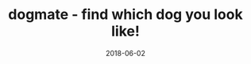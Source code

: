 ---
showcase: false
layout: post
size: 4
group: data
marker: image-classifier
title:  dogmate - find which dog you look like! 
summary: a web app A CNN to find the dog breed that resembles you the most a.k.a your dogmate!
role: Artificial Intelligence and Machine Learning
project-url: https://akshatamohanty.github.io/udacity-ai-nanodegree/project-05-dog-recognizer/dog_app.html
date:   2018-06-02
categories: post
type: project
image: ./images/dogmate.jpg
tags: 
- cnn
- keras
- AWS
---